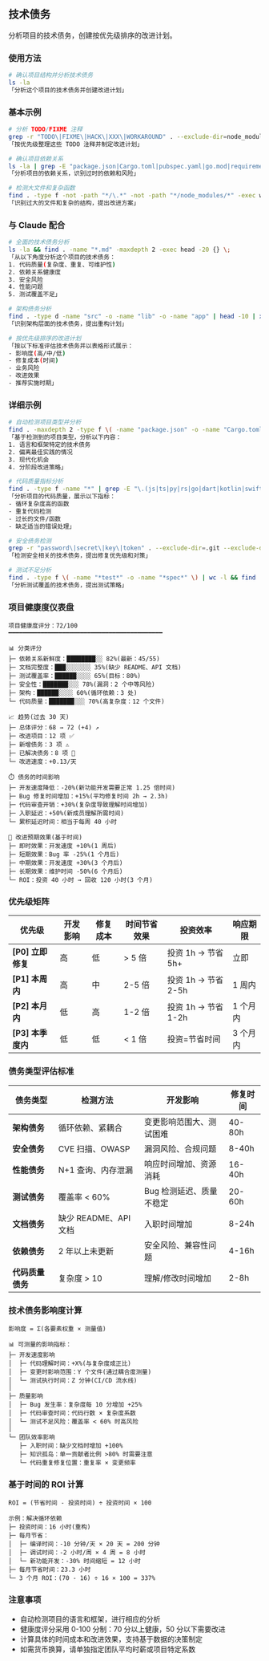 ## 技术债务

分析项目的技术债务，创建按优先级排序的改进计划。

### 使用方法

```bash
# 确认项目结构并分析技术债务
ls -la
「分析这个项目的技术债务并创建改进计划」
```

### 基本示例

```bash
# 分析 TODO/FIXME 注释
grep -r "TODO\|FIXME\|HACK\|XXX\|WORKAROUND" . --exclude-dir=node_modules --exclude-dir=.git
「按优先级整理这些 TODO 注释并制定改进计划」

# 确认项目依赖关系
ls -la | grep -E "package.json|Cargo.toml|pubspec.yaml|go.mod|requirements.txt"
「分析项目的依赖关系，识别过时的依赖和风险」

# 检测大文件和复杂函数
find . -type f -not -path "*/\.*" -not -path "*/node_modules/*" -exec wc -l {} + | sort -rn | head -10
「识别过大的文件和复杂的结构，提出改进方案」
```

### 与 Claude 配合

```bash
# 全面的技术债务分析
ls -la && find . -name "*.md" -maxdepth 2 -exec head -20 {} \;
「从以下角度分析这个项目的技术债务：
1. 代码质量(复杂度、重复、可维护性)
2. 依赖关系健康度
3. 安全风险
4. 性能问题
5. 测试覆盖不足」

# 架构债务分析
find . -type d -name "src" -o -name "lib" -o -name "app" | head -10 | xargs ls -la
「识别架构层面的技术债务，提出重构计划」

# 按优先级排序的改进计划
「按以下标准评估技术债务并以表格形式展示：
- 影响度(高/中/低)
- 修复成本(时间)
- 业务风险
- 改进效果
- 推荐实施时期」
```

### 详细示例

```bash
# 自动检测项目类型并分析
find . -maxdepth 2 -type f \( -name "package.json" -o -name "Cargo.toml" -o -name "pubspec.yaml" -o -name "go.mod" -o -name "pom.xml" \)
「基于检测到的项目类型，分析以下内容：
1. 语言和框架特定的技术债务
2. 偏离最佳实践的情况
3. 现代化机会
4. 分阶段改进策略」

# 代码质量指标分析
find . -type f -name "*" | grep -E "\.(js|ts|py|rs|go|dart|kotlin|swift|java)$" | wc -l
「分析项目的代码质量，展示以下指标：
- 循环复杂度高的函数
- 重复代码检测
- 过长的文件/函数
- 缺乏适当的错误处理」

# 安全债务检测
grep -r "password\|secret\|key\|token" . --exclude-dir=.git --exclude-dir=node_modules | grep -v ".env.example"
「检测安全相关的技术债务，提出修复优先级和对策」

# 测试不足分析
find . -type f \( -name "*test*" -o -name "*spec*" \) | wc -l && find . -type f -name "*.md" | xargs grep -l "test"
「分析测试覆盖的技术债务，提出测试策略」
```

### 项目健康度仪表盘

```
项目健康度评分：72/100
━━━━━━━━━━━━━━━━━━━━━━━━━━━━━━━━━━━━━━━━━━━

📊 分类评分
├─ 依赖关系新鲜度：████████░░ 82%(最新：45/55)
├─ 文档完整度：███░░░░░░░ 35%(缺少 README、API 文档)
├─ 测试覆盖率：██████░░░░ 65%(目标：80%)
├─ 安全性：███████░░░ 78%(漏洞：2 个中等风险)
├─ 架构：██████░░░░ 60%(循环依赖：3 处)
└─ 代码质量：███████░░░ 70%(高复杂度：12 个文件)

📈 趋势(过去 30 天)
├─ 总体评分：68 → 72 (+4) ↗️
├─ 改进项目：12 项 ✅
├─ 新增债务：3 项 ⚠️
├─ 已解决债务：8 项 🎉
└─ 改进速度：+0.13/天

⏱️ 债务的时间影响
├─ 开发速度降低：-20%(新功能开发需要正常 1.25 倍时间)
├─ Bug 修复时间增加：+15%(平均修复时间 2h → 2.3h)
├─ 代码审查开销：+30%(复杂度导致理解时间增加)
├─ 入职延迟：+50%(新成员理解所需时间)
└─ 累积延迟时间：相当于每周 40 小时

🎯 改进预期效果(基于时间)
├─ 即时效果：开发速度 +10%(1 周后)
├─ 短期效果：Bug 率 -25%(1 个月后)
├─ 中期效果：开发速度 +30%(3 个月后)
├─ 长期效果：维护时间 -50%(6 个月后)
└─ ROI：投资 40 小时 → 回收 120 小时(3 个月)
```

### 优先级矩阵

| 优先级 | 开发影响 | 修复成本 | 时间节省效果 | 投资效率 | 响应期限 |
|--------|---------|---------|-------------|---------|---------|
| **[P0] 立即修复** | 高 | 低 | > 5 倍 | 投资 1h → 节省 5h+ | 立即 |
| **[P1] 本周内** | 高 | 中 | 2-5 倍 | 投资 1h → 节省 2-5h | 1 周内 |
| **[P2] 本月内** | 低 | 高 | 1-2 倍 | 投资 1h → 节省 1-2h | 1 个月内 |
| **[P3] 本季度内** | 低 | 低 | < 1 倍 | 投资=节省时间 | 3 个月内 |

### 债务类型评估标准

| 债务类型 | 检测方法 | 开发影响 | 修复时间 |
|---------|---------|---------|---------|
| **架构债务** | 循环依赖、紧耦合 | 变更影响范围大、测试困难 | 40-80h |
| **安全债务** | CVE 扫描、OWASP | 漏洞风险、合规问题 | 8-40h |
| **性能债务** | N+1 查询、内存泄漏 | 响应时间增加、资源消耗 | 16-40h |
| **测试债务** | 覆盖率 < 60% | Bug 检测延迟、质量不稳定 | 20-60h |
| **文档债务** | 缺少 README、API 文档 | 入职时间增加 | 8-24h |
| **依赖债务** | 2 年以上未更新 | 安全风险、兼容性问题 | 4-16h |
| **代码质量债务** | 复杂度 > 10 | 理解/修改时间增加 | 2-8h |

### 技术债务影响度计算

```
影响度 = Σ(各要素权重 × 测量值)

📊 可测量的影响指标：
├─ 开发速度影响
│  ├─ 代码理解时间：+X%(与复杂度成正比)
│  ├─ 变更时影响范围：Y 个文件(通过耦合度测量)
│  └─ 测试执行时间：Z 分钟(CI/CD 流水线)
│
├─ 质量影响
│  ├─ Bug 发生率：复杂度每 10 分增加 +25%
│  ├─ 代码审查时间：代码行数 × 复杂度系数
│  └─ 测试不足风险：覆盖率 < 60% 时高风险
│
└─ 团队效率影响
   ├─ 入职时间：缺少文档时增加 +100%
   ├─ 知识孤岛：单一贡献者比例 >80% 时需要注意
   └─ 代码重复修复位置：重复率 × 变更频率
```

### 基于时间的 ROI 计算

```
ROI = (节省时间 - 投资时间) ÷ 投资时间 × 100

示例：解决循环依赖
├─ 投资时间：16 小时(重构)
├─ 每月节省：
│  ├─ 编译时间：-10 分钟/天 × 20 天 = 200 分钟
│  ├─ 调试时间：-2 小时/周 × 4 周 = 8 小时
│  └─ 新功能开发：-30% 时间缩短 = 12 小时
├─ 每月节省时间：23.3 小时
└─ 3 个月 ROI：(70 - 16) ÷ 16 × 100 = 337%
```

### 注意事项

- 自动检测项目的语言和框架，进行相应的分析
- 健康度评分采用 0-100 分制：70 分以上健康，50 分以下需要改进
- 计算具体的时间成本和改进效果，支持基于数据的决策制定
- 如需货币换算，请单独指定团队平均时薪或项目特定系数

